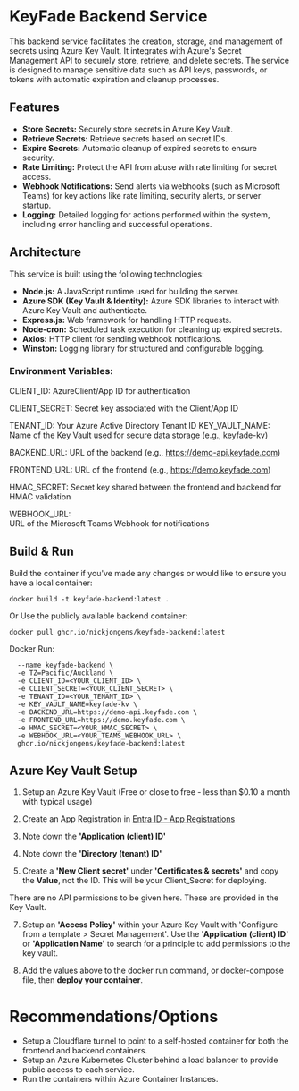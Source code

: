 # KeyFade Backend Service

This backend service facilitates the creation, storage, and management of secrets using Azure Key Vault. It integrates with Azure's Secret Management API to securely store, retrieve, and delete secrets. The service is designed to manage sensitive data such as API keys, passwords, or tokens with automatic expiration and cleanup processes.

## Features

- **Store Secrets:** Securely store secrets in Azure Key Vault.
- **Retrieve Secrets:** Retrieve secrets based on secret IDs.
- **Expire Secrets:** Automatic cleanup of expired secrets to ensure security.
- **Rate Limiting:** Protect the API from abuse with rate limiting for secret access.
- **Webhook Notifications:** Send alerts via webhooks (such as Microsoft Teams) for key actions like rate limiting, security alerts, or server startup.
- **Logging:** Detailed logging for actions performed within the system, including error handling and successful operations.

## Architecture

This service is built using the following technologies:

- **Node.js:** A JavaScript runtime used for building the server.
- **Azure SDK (Key Vault & Identity):** Azure SDK libraries to interact with Azure Key Vault and authenticate.
- **Express.js:** Web framework for handling HTTP requests.
- **Node-cron:** Scheduled task execution for cleaning up expired secrets.
- **Axios:** HTTP client for sending webhook notifications.
- **Winston:** Logging library for structured and configurable logging.

### Environment Variables:

  CLIENT_ID:
  AzureClient/App ID for authentication

  CLIENT_SECRET:
  Secret key associated with the Client/App ID

  TENANT_ID:
  Your Azure Active Directory Tenant ID
  KEY_VAULT_NAME:
  Name of the Key Vault used for secure data storage (e.g., keyfade-kv)
  
  BACKEND_URL:
  URL of the backend (e.g., https://demo-api.keyfade.com)

  FRONTEND_URL:
  URL of the frontend (e.g., https://demo.keyfade.com)

  HMAC_SECRET:
  Secret key shared between the frontend and backend for HMAC validation
  
  WEBHOOK_URL:	
  URL of the Microsoft Teams Webhook for notifications

## Build & Run

Build the container if you've made any changes or would like to ensure you have a local container:

```
docker build -t keyfade-backend:latest .
```

Or Use the publicly available backend container:
```
docker pull ghcr.io/nickjongens/keyfade-backend:latest
```

Docker Run:

```docker run -d -p <port>:3002 \
  --name keyfade-backend \
  -e TZ=Pacific/Auckland \
  -e CLIENT_ID=<YOUR_CLIENT_ID> \
  -e CLIENT_SECRET=<YOUR_CLIENT_SECRET> \
  -e TENANT_ID=<YOUR_TENANT_ID> \
  -e KEY_VAULT_NAME=keyfade-kv \
  -e BACKEND_URL=https://demo-api.keyfade.com \
  -e FRONTEND_URL=https://demo.keyfade.com \
  -e HMAC_SECRET=<YOUR_HMAC_SECRET> \
  -e WEBHOOK_URL=<YOUR_TEAMS_WEBHOOK_URL> \
  ghcr.io/nickjongens/keyfade-backend:latest
```

## Azure Key Vault Setup

1. Setup an Azure Key Vault (Free or close to free - less than $0.10 a month with typical usage)

2. Create an App Registration in [Entra ID - App Registrations](https://entra.microsoft.com/#view/Microsoft_AAD_RegisteredApps/ApplicationsListBlade/quickStartType~/null/sourceType/Microsoft_AAD_IAM)


3. Note down the **'Application (client) ID'**

4. Note down the **'Directory (tenant) ID'**

5. Create a **'New Client secret'** under **'Certificates & secrets'** and copy the **Value**, not the ID.
   This will be your Client_Secret for deploying.

There are no API permissions to be given here. These are provided in the Key Vault.

7. Setup an **'Access Policy'** within your Azure Key Vault with 'Configure from a template > Secret Management'.
  Use the **'Application (client) ID'** or **'Application Name'** to search for a principle to add permissions to the key vault.

8. Add the values above to the docker run command, or docker-compose file, then **deploy your container**.

# Recommendations/Options
- Setup a Cloudflare tunnel to point to a self-hosted container for both the frontend and backend containers.
- Setup an Azure Kubernetes Cluster behind a load balancer to provide public access to each service.
- Run the containers within Azure Container Instances.


